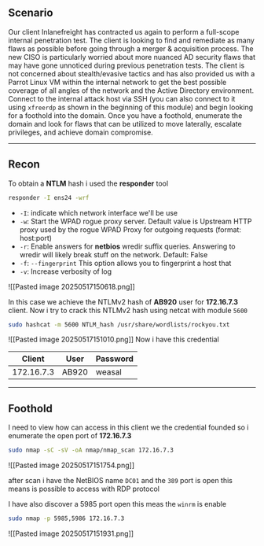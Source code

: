 
## Scenario

Our client Inlanefreight has contracted us again to perform a full-scope internal penetration test. The client is looking to find and remediate as many flaws as possible before going through a merger & acquisition process. The new CISO is particularly worried about more nuanced AD security flaws that may have gone unnoticed during previous penetration tests. The client is not concerned about stealth/evasive tactics and has also provided us with a Parrot Linux VM within the internal network to get the best possible coverage of all angles of the network and the Active Directory environment. Connect to the internal attack host via SSH (you can also connect to it using `xfreerdp` as shown in the beginning of this module) and begin looking for a foothold into the domain. Once you have a foothold, enumerate the domain and look for flaws that can be utilized to move laterally, escalate privileges, and achieve domain compromise.

----
## Recon

To obtain a **NTLM** hash i used the **responder** tool
```bash
responder -I ens24 -wrf
```

- `-I`: indicate which network interface we'll be use
- `-w`: Start the WPAD rogue proxy server. Default value is Upstream HTTP proxy used by the rogue WPAD Proxy for outgoing requests (format: host:port)
- `-r`: Enable answers for **netbios** wredir suffix queries. Answering to wredir will likely break stuff on the network. Default: False
- `-f`: `--fingerprint` This option allows you to fingerprint a host that
- `-v`: Increase verbosity of log

![[Pasted image 20250517150618.png]]

In this case we achieve the NTLMv2 hash of **AB920** user for **172.16.7.3** client.
Now i try to crack this NTLMv2 hash using netcat with module `5600`
```bash
sudo hashcat -m 5600 NTLM_hash /usr/share/wordlists/rockyou.txt
```
![[Pasted image 20250517151010.png]]
Now i have this credential

| **Client** | **User** | **Password** |
| ---------- | -------- | ------------ |
| 172.16.7.3 | AB920    | weasal       |

-----

## Foothold

I need to view how can access in this client we the credential founded so i enumerate the open port of **172.16.7.3**
```bash
sudo nmap -sC -sV -oA nmap/nmap_scan 172.16.7.3
```

![[Pasted image 20250517151754.png]]

after scan i have the NetBIOS name `DC01` and the `389` port is open this means is possible to access with RDP protocol

I have also discover a 5985 port open this meas the `winrm` is enable
```bash
sudo nmap -p 5985,5986 172.16.7.3
```
![[Pasted image 20250517151931.png]]
